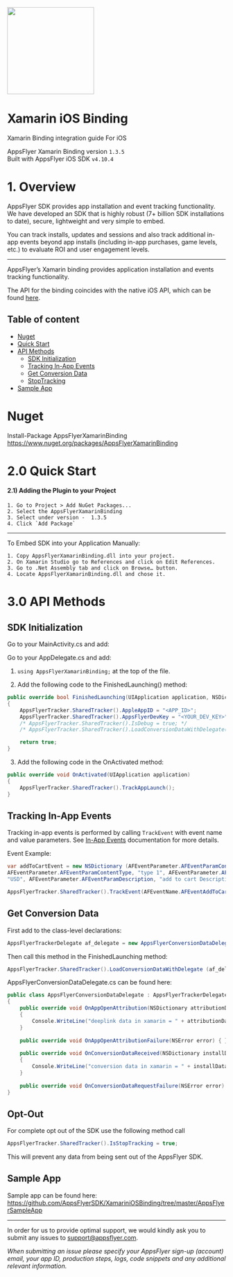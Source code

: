 
<img src="https://www.appsflyer.com/wp-content/uploads/2016/11/logo-1.svg"  width="200">

# Xamarin iOS Binding

Xamarin Binding integration guide For iOS 

AppsFlyer Xamarin Binding version `1.3.5` <br>
Built with AppsFlyer iOS SDK `v4.10.4`
    
    
    
# 1. Overview
    
AppsFlyer SDK provides app installation and event tracking functionality. We have developed an SDK that is highly robust (7+ billion SDK installations to date), secure, lightweight and very simple to embed.
    
    
    
You can track installs, updates and sessions and also track additional in-app events beyond app installs (including in-app purchases, game levels, etc.) to evaluate ROI and user engagement levels.
    
---
AppsFlyer’s Xamarin binding provides application installation and events tracking functionality.
    
The API for the binding coincides with the native iOS API, which can be found [here](https://support.appsflyer.com/hc/en-us/articles/207032066-AppsFlyer-SDK-Integration-iOS).

    

## Table of content

- [Nuget](#nuget_install)
- [Quick Start](#quickStart)
- [API Methods](#api-methods)
    -  [SDK Initialization](#sdk_init)
    -  [Tracking In-App Events](#adding_events)
    -  [Get Conversion Data](#conversion_data)
    -  [StopTracking](#StopTracking)
- [Sample App](#sample_app)


### <a id="nuget_install">


# Nuget
Install-Package AppsFlyerXamarinBinding <br>
https://www.nuget.org/packages/AppsFlyerXamarinBinding


### <a id="quickStart">



# 2.0 Quick Start



#### 2.1) Adding the Plugin to your Project

    1. Go to Project > Add NuGet Packages...
    2. Select the AppsFlyerXamarinBinding
    3. Select under version -  1.3.5
    4. Click `Add Package`



--------

To Embed SDK into your Application Manually:

    1. Copy AppsFlyerXamarinBinding.dll into your project.
    2. On Xamarin Studio go to References and click on Edit References.
    3. Go to .Net Assembly tab and click on Browse… button.
    4. Locate AppsFlyerXamarinBinding.dll and chose it.

### <a id="api-methods">



# 3.0 API Methods



### <a id="sdk_init">


##  SDK Initialization



Go to your MainActivity.cs and add:

Go to your AppDelegate.cs and add:

1) `using AppsFlyerXamarinBinding;` at the top of the file.


2) Add the following code to the FinishedLaunching() method:

```c#
public override bool FinishedLaunching(UIApplication application, NSDictionary launchOptions)
{           
    AppsFlyerTracker.SharedTracker().AppleAppID = "<APP_ID>";
    AppsFlyerTracker.SharedTracker().AppsFlyerDevKey = "<YOUR_DEV_KEY>";
    /* AppsFlyerTracker.SharedTracker().IsDebug = true; */
    /* AppsFlyerTracker.SharedTracker().LoadConversionDataWithDelegate(af_delegate); */

    return true;
}
```

3) Add the following code in the OnActivated method:
```c#
public override void OnActivated(UIApplication application)
{
    AppsFlyerTracker.SharedTracker().TrackAppLaunch();
}
```



### <a id="adding_events">

## Tracking In-App Events

Tracking in-app events is performed by calling `TrackEvent` with event name and value parameters. See [In-App Events](https://support.appsflyer.com/hc/en-us/articles/115005544169-AppsFlyer-Rich-In-App-Events-Android-and-iOS) documentation for more details.

Event Example:
```c#
var addToCartEvent = new NSDictionary (AFEventParameter.AFEventParamContentId, "id 123",
AFEventParameter.AFEventParamContentType, "type 1", AFEventParameter.AFEventParamCurrency,
"USD", AFEventParameter.AFEventParamDescription, "add to cart Description");

AppsFlyerTracker.SharedTracker().TrackEvent(AFEventName.AFEventAddToCart, addToCartEvent);
```

### <a id="conversion_data">

##  Get Conversion Data


First add to the class-level declarations:
```c#
AppsFlyerTrackerDelegate af_delegate = new AppsFlyerConversionDataDelegate();
```

Then call this method in the FinishedLaunching method:
```c#
AppsFlyerTracker.SharedTracker().LoadConversionDataWithDelegate (af_delegate);
```

AppsFlyerConversionDataDelegate.cs can be found here:

```c#
public class AppsFlyerConversionDataDelegate : AppsFlyerTrackerDelegate
{
    public override void OnAppOpenAttribution(NSDictionary attributionData)
    {
        Console.WriteLine("deeplink data in xamarin = " + attributionData.Description);
    }
    
    public override void OnAppOpenAttributionFailure(NSError error) { }
    
    public override void OnConversionDataReceived(NSDictionary installData)
    {
        Console.WriteLine("conversion data in xamarin = " + installData.Description);
    }
    
    public override void OnConversionDataRequestFailure(NSError error) { }
}
```

### <a id="StopTracking">
##  Opt-Out
For complete opt out of the SDK use the following method call 
```c#
AppsFlyerTracker.SharedTracker().IsStopTracking = true;
```
This will prevent any data from being sent out of the AppsFlyer SDK.



### <a id="sample_app">
## Sample App 
Sample app can be found here:
https://github.com/AppsFlyerSDK/XamariniOSBinding/tree/master/AppsFlyerSampleApp


---

In order for us to provide optimal support, we would kindly ask you to submit any issues to support@appsflyer.com.



*_When submitting an issue please specify your AppsFlyer sign-up (account) email, your app ID, production steps, logs, code snippets and any additional relevant information._*




